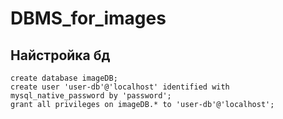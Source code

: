 # DBMS_for_images

## Найстройка бд
```
create database imageDB; 
create user 'user-db'@'localhost' identified with mysql_native_password by 'password';
grant all privileges on imageDB.* to 'user-db'@'localhost';
```
